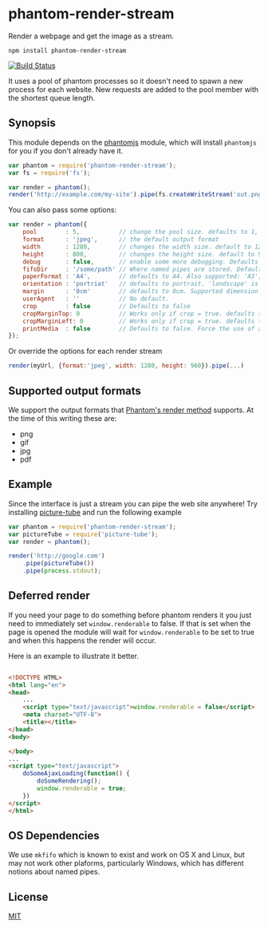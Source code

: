 # phantom-render-stream

Render a webpage and get the image as a stream.

	npm install phantom-render-stream

[![Build Status](https://travis-ci.org/e-conomic/phantom-render-stream.png)](https://travis-ci.org/e-conomic/phantom-render-stream)

It uses a pool of phantom processes so it doesn't need to spawn a new process for each website.
New requests are added to the pool member with the shortest queue length.

## Synopsis

This module depends on the [phantomjs](https://www.npmjs.org/package/phantomjs) module, which will install
`phantomjs` for you if you don't already have it.

``` js
var phantom = require('phantom-render-stream');
var fs = require('fs');

var render = phantom();
render('http://example.com/my-site').pipe(fs.createWriteStream('out.png'));
```

You can also pass some options:

``` js
var render = phantom({
	pool        : 5,           // change the pool size. defaults to 1,
	format      : 'jpeg',      // the default output format
	width       : 1280,        // changes the width size. default to 1280
	height      : 800,         // changes the height size. default to 960
	debug       : false,       // enable some more debugging. Defaults to false. More details in Troubleshooting section.
	fifoDir     : '/some/path' // Where named pipes are stored. Defaults to `os.tmpDir()`
	paperFormat : 'A4',        // defaults to A4. Also supported: 'A3', 'A4', 'A5', 'Legal', 'Letter', 'Tabloid'.
	orientation : 'portriat'   // defaults to portrait. 'landscape' is also valid
	margin      : '0cm'        // defaults to 0cm. Supported dimension units are: 'mm', 'cm', 'in', 'px'. No unit means 'px'.
	userAgent   : ''           // No default.
	crop        : false        // Defaults to false
	cropMarginTop: 0           // Works only if crop = true. defaults to 0
	cropMarginLeft: 0          // Works only if crop = true. defaults to 0
	printMedia  : false        // Defaults to false. Force the use of a print stylesheet.
});
```

Or override the options for each render stream

``` js
render(myUrl, {format:'jpeg', width: 1280, height: 960}).pipe(...)
```

## Supported output formats

We support the output formats that [Phantom's render method](http://phantomjs.org/api/webpage/method/render.html)
supports. At the time of this writing these are:

 * png
 * gif
 * jpg
 * pdf

## Example

Since the interface is just a stream you can pipe the web site anywhere!
Try installing [picture-tube](https://github.com/substack/picture-tube) and run the following example

``` js
var phantom = require('phantom-render-stream');
var pictureTube = require('picture-tube');
var render = phantom();

render('http://google.com')
	.pipe(pictureTube())
	.pipe(process.stdout);
```

## Deferred render

If you need your page to do something before phantom renders it you just need to immediately set
`window.renderable` to false. If that is set when the page is opened the module will wait for
`window.renderable` to be set to true and when this happens the render will occur.

Here is an example to illustrate it better.

```html

<!DOCTYPE HTML>
<html lang="en">
<head>
	...
	<script type="text/javascript">window.renderable = false</script>
	<meta charset="UTF-8">
	<title></title>
</head>
<body>

</body>
...
<script type="text/javascript">
	doSomeAjaxLoading(function() {
		doSomeRendering();
		window.renderable = true;
	})
</script>
</html>

```

## OS Dependencies

We use `mkfifo` which is known to exist and work on OS X and Linux, but may not work other plaforms,
particularly Windows, which has different notions about named pipes.

## License

[MIT](http://opensource.org/licenses/MIT)
